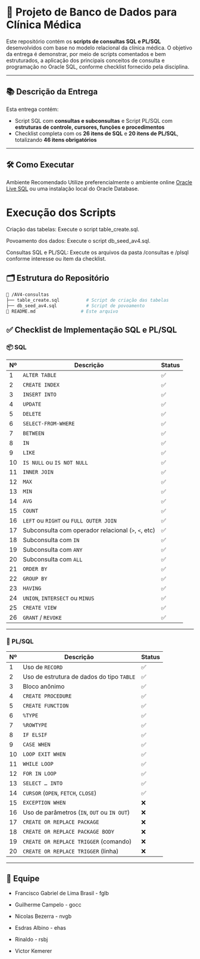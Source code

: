# 📁 Projeto de Banco de Dados para Clínica Médica

Este repositório contém os **scripts de consultas SQL e PL/SQL** desenvolvidos com base no modelo relacional da clínica médica. O objetivo da entrega é demonstrar, por meio de scripts comentados e bem estruturados, a aplicação dos principais conceitos de consulta e programação no Oracle SQL, conforme checklist fornecido pela disciplina.

---

## 📚 Descrição da Entrega

Esta entrega contém:

- Script SQL com **consultas e subconsultas** e Script PL/SQL com **estruturas de controle, cursores, funções e procedimentos**
- Checklist completa com os **26 itens de SQL** e **20 itens de PL/SQL**, totalizando **46 itens obrigatórios**
---

## 🛠️ Como Executar
Ambiente Recomendado
Utilize preferencialmente o ambiente online [Oracle Live SQL](https://livesql.oracle.com/) ou uma instalação local do Oracle Database.

# Execução dos Scripts
Criação das tabelas:
Execute o script table_create.sql.

Povoamento dos dados:
Execute o script db_seed_av4.sql.

Consultas SQL e PL/SQL:
Execute os arquivos da pasta /consultas e /plsql conforme interesse ou item da checklist.

## 🗂️ Estrutura do Repositório

```bash
📁 /AV4-consultas
├── table_create.sql          # Script de criação das tabelas
├── db_seed_av4.sql           # Script de povoamento
📄 README.md                 # Este arquivo
```

## ✅ Checklist de Implementação SQL e PL/SQL

### 📦 SQL

| Nº  | Descrição                                             | Status |
|-----|--------------------------------------------------------|--------|
| 1   | `ALTER TABLE`                                          | ✅     |
| 2   | `CREATE INDEX`                                         | ✅     |
| 3   | `INSERT INTO`                                          | ✅     |
| 4   | `UPDATE`                                               | ✅     |
| 5   | `DELETE`                                               | ✅     |
| 6   | `SELECT-FROM-WHERE`                                    | ✅     |
| 7   | `BETWEEN`                                              | ✅     |
| 8   | `IN`                                                   | ✅     |
| 9   | `LIKE`                                                 | ✅     |
| 10  | `IS NULL` ou `IS NOT NULL`                             | ✅     |
| 11  | `INNER JOIN`                                           | ✅     |
| 12  | `MAX`                                                  | ✅     |
| 13  | `MIN`                                                  | ✅     |
| 14  | `AVG`                                                  | ✅     |
| 15  | `COUNT`                                                | ✅     |
| 16  | `LEFT` ou `RIGHT` ou `FULL OUTER JOIN`                 | ✅     |
| 17  | Subconsulta com operador relacional (`>`, `<`, etc)    | ✅     |
| 18  | Subconsulta com `IN`                                   | ✅     |
| 19  | Subconsulta com `ANY`                                  | ✅     |
| 20  | Subconsulta com `ALL`                                  | ✅     |
| 21  | `ORDER BY`                                             | ✅     |
| 22  | `GROUP BY`                                             | ✅     |
| 23  | `HAVING`                                               | ✅     |
| 24  | `UNION`, `INTERSECT` ou `MINUS`                        | ✅     |
| 25  | `CREATE VIEW`                                          | ✅     |
| 26  | `GRANT` / `REVOKE`                                     | ✅     |

---

### 🧠 PL/SQL

| Nº  | Descrição                                                   | Status |
|-----|--------------------------------------------------------------|--------|
| 1   | Uso de `RECORD`                                              | ✅     |
| 2   | Uso de estrutura de dados do tipo `TABLE`                    | ✅     |
| 3   | Bloco anônimo                                                | ✅     |
| 4   | `CREATE PROCEDURE`                                           | ✅     |
| 5   | `CREATE FUNCTION`                                            | ✅     |
| 6   | `%TYPE`                                                      | ✅     |
| 7   | `%ROWTYPE`                                                   | ✅     |
| 8   | `IF ELSIF`                                                   | ✅     |
| 9   | `CASE WHEN`                                                  | ✅     |
| 10  | `LOOP EXIT WHEN`                                             | ✅     |
| 11  | `WHILE LOOP`                                                 | ✅     |
| 12  | `FOR IN LOOP`                                                | ✅     |
| 13  | `SELECT … INTO`                                              | ✅     |
| 14  | `CURSOR` (`OPEN`, `FETCH`, `CLOSE`)                          | ✅     |
| 15  | `EXCEPTION WHEN`                                             | ❌     |
| 16  | Uso de parâmetros (`IN`, `OUT` ou `IN OUT`)                  | ❌     |
| 17  | `CREATE OR REPLACE PACKAGE`                                  | ❌     |
| 18  | `CREATE OR REPLACE PACKAGE BODY`                             | ❌     |
| 19  | `CREATE OR REPLACE TRIGGER` (comando)                        | ❌     |
| 20  | `CREATE OR REPLACE TRIGGER` (linha)                          | ❌     |


---
## 👥 Equipe
- Francisco Gabriel de Lima Brasil - fglb

- Guilherme Campelo - gocc

- Nicolas Bezerra - nvgb

- Esdras Albino - ehas

- Rinaldo - rsbj

- Victor Kemerer
